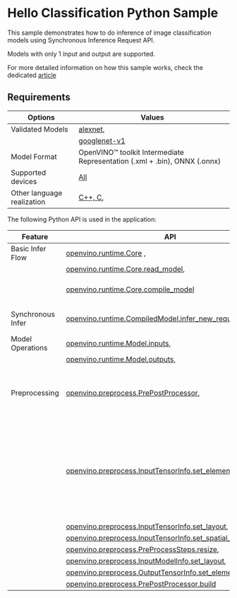 # Hello Classification Python Sample

This sample demonstrates how to do inference of image classification models using Synchronous Inference Request API.

Models with only 1 input and output are supported.

For more detailed information on how this sample works, check the dedicated [article](https://docs.openvino.ai/2023.3/openvino_sample_hello_classification.html)

## Requirements

| Options                     | Values                                                                                                                |
| ----------------------------| ----------------------------------------------------------------------------------------------------------------------|
| Validated Models            | [alexnet](https://docs.openvino.ai/2023.3/omz_models_model_alexnet.html),                                             |
|                             | [googlenet-v1](https://docs.openvino.ai/2023.3/omz_models_model_googlenet_v1.html)                                    |
| Model Format                | OpenVINO™ toolkit Intermediate Representation (.xml + .bin), ONNX (.onnx)                                             |
| Supported devices           | [All](https://docs.openvino.ai/2024/about-openvino/compatibility-and-support/supported-devices.html)                   |
| Other language realization  | [C++, C](https://docs.openvino.ai/2023.3/openvino_sample_hello_classification.html),            |

The following Python API is used in the application:

| Feature           | API                                                                                                                                                                                                                                   | Description                                                                                                     |
| ------------------| --------------------------------------------------------------------------------------------------------------------------------------------------------------------------------------------------------------------------------------|-----------------------------------------------------------------------------------------------------------------|
| Basic Infer Flow  | [openvino.runtime.Core](https://docs.openvino.ai/2023.3/api/ie_python_api/_autosummary/openvino.runtime.Core.html) ,                                                                                                                  |                                                                                                                 |
|                   | [openvino.runtime.Core.read_model](https://docs.openvino.ai/2023.3/api/ie_python_api/_autosummary/openvino.runtime.Core.html#openvino.runtime.Core.read_model),                                                                       |                                                                                                                 |
|                   | [openvino.runtime.Core.compile_model](https://docs.openvino.ai/2023.3/api/ie_python_api/_autosummary/openvino.runtime.Core.html#openvino.runtime.Core.compile_model)                                                                  | Common API to do inference                                                                                      |
| Synchronous Infer | [openvino.runtime.CompiledModel.infer_new_request](https://docs.openvino.ai/2023.3/api/ie_python_api/_autosummary/openvino.runtime.CompiledModel.html#openvino.runtime.CompiledModel.infer_new_request),                              | Do synchronous inference                                                                                        |
| Model Operations  | [openvino.runtime.Model.inputs](https://docs.openvino.ai/2023.3/api/ie_python_api/_autosummary/openvino.runtime.Model.html#openvino.runtime.Model.inputs),                                                                            | Managing of model                                                                                               |
|                   | [openvino.runtime.Model.outputs](https://docs.openvino.ai/2023.3/api/ie_python_api/_autosummary/openvino.runtime.Model.html#openvino.runtime.Model.outputs),                                                                          |                                                                                                                 |
| Preprocessing     | [openvino.preprocess.PrePostProcessor](https://docs.openvino.ai/2023.3/api/ie_python_api/_autosummary/openvino.preprocess.PrePostProcessor.html),                                                                                     | Set image of the original size as input for a model with other input size.                                      |
|                   | [openvino.preprocess.InputTensorInfo.set_element_type](https://docs.openvino.ai/2023.3/api/ie_python_api/_autosummary/openvino.preprocess.InputTensorInfo.html#openvino.preprocess.InputTensorInfo.set_element_type),                 | Resize and layout conversions will be performed automatically by the corresponding plugin just before inference |
|                   | [openvino.preprocess.InputTensorInfo.set_layout](https://docs.openvino.ai/2023.3/api/ie_python_api/_autosummary/openvino.preprocess.InputTensorInfo.html#openvino.preprocess.InputTensorInfo.set_layout),                             |                                                                                                                 |
|                   | [openvino.preprocess.InputTensorInfo.set_spatial_static_shape](https://docs.openvino.ai/2023.3/api/ie_python_api/_autosummary/openvino.preprocess.InputTensorInfo.html#openvino.preprocess.InputTensorInfo.set_spatial_static_shape), |                                                                                                                 |
|                   | [openvino.preprocess.PreProcessSteps.resize](https://docs.openvino.ai/2023.3/api/ie_python_api/_autosummary/openvino.preprocess.PreProcessSteps.html#openvino.preprocess.PreProcessSteps.resize),                                     |                                                                                                                 |
|                   | [openvino.preprocess.InputModelInfo.set_layout](https://docs.openvino.ai/2023.3/api/ie_python_api/_autosummary/openvino.preprocess.InputModelInfo.html#openvino.preprocess.InputModelInfo.set_layout),                                |                                                                                                                 |
|                   | [openvino.preprocess.OutputTensorInfo.set_element_type](https://docs.openvino.ai/2023.3/api/ie_python_api/_autosummary/openvino.preprocess.OutputTensorInfo.html#openvino.preprocess.OutputTensorInfo.set_element_type),              |                                                                                                                 |
|                   | [openvino.preprocess.PrePostProcessor.build](https://docs.openvino.ai/2023.3/api/ie_python_api/_autosummary/openvino.preprocess.PrePostProcessor.html#openvino.preprocess.PrePostProcessor.build)                                     |                                                                                                                 |

